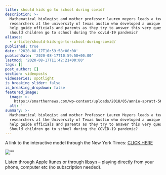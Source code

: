 ```yaml
---
title: should kids go to school during covid?
description: >-
  Mathematical biologist and mother professor lauren meyers leads a team of
  researchers at the university of texas austin who developed a unique model to
  help guide officials and parents as they try to answer this very question:
  should children go to school during the covid-19 pandemic?
aliases:
  - article/should-kids-go-to-school-during-covid/
published: true
date: '2020-08-17T10:59:58+00:00'
publishDate: '2020-08-17T10:59:58+00:00'
lastmod: '2020-08-17T11:42:21+00:00'
tags: []
post_author: []
section: videoposts
videoseries: spotlight
is_breaking_slider: false
is_breaking_dropdown: false
featured_image:
  image: >-
    https://smarthernews.com/wp-content/uploads/2018/05/annie-spratt-568704-unsplash-scaled.jpg
  alt: ''
summary: >-
  Mathematical biologist and mother Professor Lauren Meyers leads a team of
  researchers at the University of Texas Austin who developed a unique model to
  help guide officials and parents as they try to answer this very question:
  Should children go to school during the COVID-19 pandemic?
---
```

A link to the interactive model through the New York Times: [CLICK HERE](\"https://www.nytimes.com/interactive/2020/07/31/us/coronavirus-school-reopening-risk.html\")

![\"\"](\"https://www.smarthernews.com/wp-content/uploads/2020/08/U.S.graphic-300x167.png\")

Listen through Apple Itunes or through [libsyn](\"https://smarthernews.libsyn.com/should-kids-go-to-school-during-covid\") – playing directly from your phone, computer etc (no subscription needed).